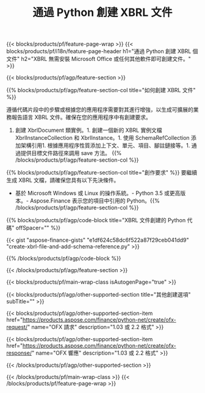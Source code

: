 ﻿---
title: 通過 Python 創建 XBRL 文件
description: XBRL 文件創建的示例代碼。使用 API 示例代碼在基於 Python 的應用程序中生成批處理 XBRL 文件。 
url: /zh-hant/python-net/create/xbrl/
family: finance
platformtag: python
feature: create
informat: XBRL
outformat: 
otherformats: 
---
{{< blocks/products/pf/feature-page-wrap >}}
{{< blocks/products/pf/i18n/feature-page-header h1="通過 Python 創建 XBRL 個文件" h2="XBRL 無需安裝 Microsoft Office 或任何其他軟件即可創建文件。" >}}

{{< blocks/products/pf/agp/feature-section >}}

{{% blocks/products/pf/agp/feature-section-col title="如何創建 XBRL 文件" %}}

遵循代碼片段中的步驟或根據您的應用程序需要對其進行增強，以生成可擴展的業務報告語言 XBRL 文件。確保在您的應用程序中有創建要求。

1. 創建 XbrlDocument 類實例。1. 創建一個新的 XBRL 實例文檔 XbrlInstanceCollection 和 XbrlInstance。1. 使用 SchemaRefCollection 添加架構引用1. 根據應用程序性質添加上下文、單元、項目、腳註鏈接等。1. 通過提供目標文件路徑來調用 save 方法。
{{% /blocks/products/pf/agp/feature-section-col %}}

{{% blocks/products/pf/agp/feature-section-col title="創作要求" %}}
要繼續生成 XBRL 文檔，請確保您具有以下先決條件。 
- 基於 Microsoft Windows 或 Linux 的操作系統。- Python 3.5 或更高版本。- Aspose.Finance 表示您的項目中引用的 Python。{{% /blocks/products/pf/agp/feature-section-col %}}

{{% blocks/products/pf/agp/code-block title="XBRL 文件創建的 Python 代碼" offSpacer="" %}}

{{< gist "aspose-finance-gists" "e1df624c58dc6f522a87f29ceb041dd9" "create-xbrl-file-and-add-schema-reference.py" >}}

{{% /blocks/products/pf/agp/code-block %}}

{{< /blocks/products/pf/agp/feature-section >}}

{{< blocks/products/pf/main-wrap-class isAutogenPage="true" >}}

{{< blocks/products/pf/agp/other-supported-section title="其他創建選項" subTitle="" >}}

{{< blocks/products/pf/agp/other-supported-section-item href="https://products.aspose.com/finance/python-net/create/ofx-request/" name="OFX 請求" description="1.03 或 2.2 格式" >}}

{{< blocks/products/pf/agp/other-supported-section-item href="https://products.aspose.com/finance/python-net/create/ofx-response/" name="OFX 響應" description="1.03 或 2.2 格式" >}}

{{< /blocks/products/pf/agp/other-supported-section >}}

{{< /blocks/products/pf/main-wrap-class >}}
{{< /blocks/products/pf/feature-page-wrap >}}